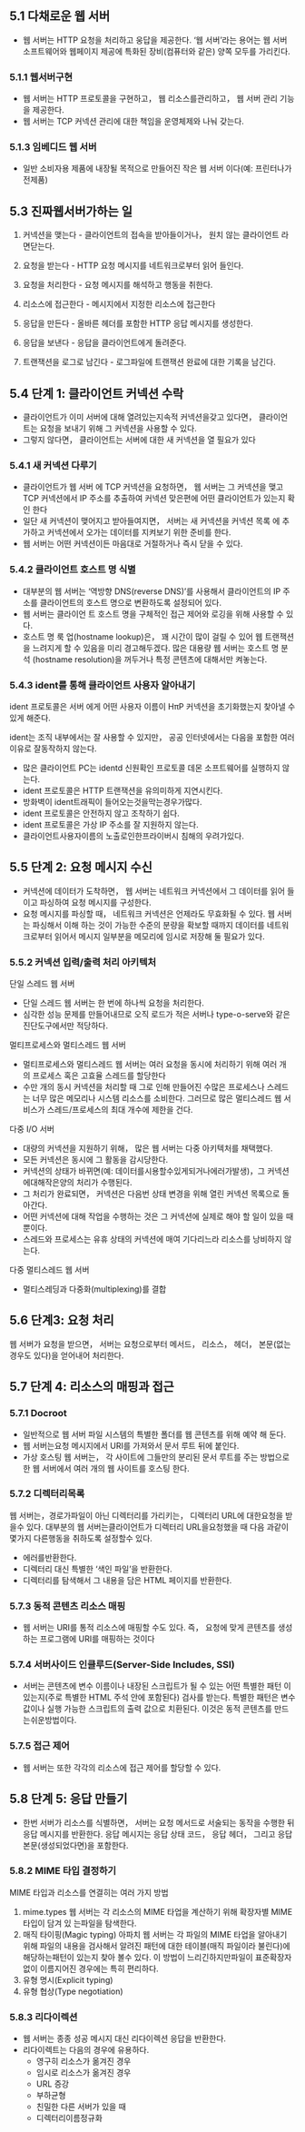 ## 5.1 다채로운 웹 서버

- 웹 서버는 HTTP 요청을 처리하고 웅답을 제공한다. ‘웹 서버’라는 용어는 웹 서버 소프트웨어와 웹페이지 제공에 특화된 장비(컴퓨터와 같은) 양쪽 모두를 가리킨다.

### 5.1.1 웹서버구현

- 웹 서버는 HTTP  프로토콜을 구현하고， 웹 리소스를관리하고， 웹 서버 관리 기능 을 제공한다.
- 웹 서버는 TCP 커넥션 관리에 대한 책임을 운영체제와 나눠 갖는다.

### 5.1.3 임베디드 웹 서버

- 일반 소비자용 제품에 내장될 목적으로 만들어진 작은 웹 서버 이다(예: 프린터나가전제품)

## 5.3 진짜웹서버가하는 일

1. 커넥션을 맺는다 - 클라이언트의 접속을 받아들이거나， 원치 않는 클라이언트
라면닫는다.

2. 요청을 받는다 - HTTP 요청 메시지를 네트워크로부터 읽어 들인다.
3. 요청을 처리한다 - 요청 메시지를 해석하고 행동을 취한다.
4. 리소스에 접근한다 - 메시지에서 지정한 리소스에 접근한다
5. 응답을 만든다 - 올바른 헤더를 포함한 HTTP  응답 메시지를 생성한다.
6. 응답을 보낸다 - 응답을 클라이언트에게 돌려준다.

7. 트랜잭션을 로그로 남긴다 - 로그파일에 트랜잭션 완료에 대한 기록을 남긴다.

## 5.4 단계 1: 클라이언트 커넥션 수락

- 클라이언트가 이미 서버에 대해 열려있는지속적 커넥션을갖고 있다면， 클라이언 트는 요청을 보내기 위해 그 커넥션을 사용할 수 있다.
- 그렇지 않다면， 클라이언트는 서버에 대한 새 커넥션을 열 필요가 있다

### 5.4.1 새 커넥션 다루기

- 클라이언트가 웹 서버 에 TCP 커넥션을 요청하면， 웹 서버는 그 커넥션을 맺고 TCP 커넥션에서 IP 주소를 추출하여 커넥션 맞은편에 어떤 클라이언트가 있는지 확인 한다
- 일단 새 커넥션이 맺어지고 받아들여지면， 서버는 새 커넥션을 커넥션 목록 에 추가하고 커넥션에서 오가는 데이터를 지켜보기 위한 준비를 한다.
- 웹 서버는 어떤 커넥션이든 마음대로 거절하거나 즉시 닫을 수 있다.

### 5.4.2 클라이언트 호스트 명 식별

- 대부분의 웹 서버는 ‘역방향 DNS(reverse DNS)’를 사용해서 클라이언트의 IP 주 소를 클라이언트의 호스트 명으로 변환하도록 설정되어 있다.
- 웹 서버는 클라이언 트 호스트 명을 구체적인 접근 제어와 로깅을 위해 사용할 수 있다.
- 호스트 명 룩 업(hostname lookup)은， 꽤 시간이 많이 걸릴 수 있어 웹 트랜잭션을 느려지게 할 수 있음을 미리 경고해두겠다. 많은 대용량 웹 서버는 호스트 명 분석 (hostname resolution)을 꺼두거나 특정 콘텐츠에 대해서만 켜놓는다.

### 5.4.3 ident를 통해 클라이언트 사용자 알아내기

ident 프로토콜은 서버 에게 어떤 사용자 이름이 HπP 커넥션을 초기화했는지 찾아낼 수 있게 해준다.

ident는 조직 내부에서는 잘 사용할 수 있지만， 공공 인터넷에서는 다음을 포함한
여러 이유로 잘동작하지 않는다.

- 많은 클라이언트 PC는 identd 신원확인 프로토콜 데몬 소프트웨어를 실행하지
않는다.
- ident 프로토콜은  HTTP  트랜잭션을 유의미하게 지연시킨다.
- 방화벽이 ident트래픽이 들어오는것을막는경우가많다.
- ident 프로토콜은 안전하지 않고 조착하기 쉽다.
- ident 프로토콜은 가상 IP 주소를 잘 지원하지 않는다.
- 클라이언트사용자이름의 노출로인한프라이버시 침해의 우려가있다.

## 5.5 단계 2: 요청 메시지 수신

- 커넥션에 데이터가 도착하면， 웹 서버는 네트워크 커넥션에서 그 데이터를 읽어 들이고 파싱하여 요청 메시지를 구성한다.
- 요청 메시지를 파싱할 때， 네트워크 커넥션은 언제라도 무효화될 수 있다. 웹 서버는 파싱해서 이해 하는 것이 가능한 수준의 분량을 확보할 때까지 데이터를 네트워크로부터 읽어서 메시지 일부분을 메모리에 임시로 저장해 둘 필요가 있다.

### 5.5.2 커넥션 입력/출력 처리 아키텍처

단일 스레드 웹 서버

- 단일 스레드 웹 서버는 한 번에 하나씩 요청을 처리한다.
- 심각한 성능 문제를 만들어내므로 오직 로드가 적은 서버나 type-o-serve와 같은 진단도구에서만 적당하다.

멀티프로세스와 멀티스레드 웹 서버

- 멀티프로세스와 멀티스레드 웹 서버는 여러 요청을 동시에 처리하기 위해 여러 개 의 프로세스 혹은 고효율 스레드를 할당한다
- 수만 개의 동시 커넥션을 처리할 때 그로 인해 만들어진 수많은 프로세스나 스레드는 너무 많은 메모리나 시스템 리소스를 소비한다. 그러므로 많은 멀티스레드 웹 서비스가 스레드/프로세스의 최대 개수에 제한을 건다.

다중 I/O 서버

- 대량의 커넥션을 지원하기 위해， 많은 웹 서버는 다중 아키텍처를 채택했다.
- 모든 커넥션은 동시에 그 활동을 감시당한다.
- 커넥션의 상태가 바뀌면(예: 데이터를시용할수있게되거나에러가발생)，그 커넥션에대해작은양의 처리가 수행된다.
- 그 처리가 완료되면， 커넥션은 다음번 상태 변경을 위해 열린 커넥션 목록으로 돌아간다.
- 어떤 커넥션에 대해 작업을 수행하는 것은 그 커넥션에 실제로 해야 할 일이 있을 때뿐이다.
- 스레드와 프로세스는 유휴 상태의 커넥션에 매여 기다리느라 리소스를 낭비하지 않는다.

다중 멀티스레드 웹 서버

- 멀티스레딩과 다중화(multiplexing)를 결합

## 5.6 단계3: 요청 처리

웹 서버가 요청을 받으면， 서버는 요청으로부터 메서드， 리소스， 헤더， 본문(없는 경우도 있다)을 얻어내어 처리한다.

## 5.7 단계 4: 리소스의 매핑과 접근

### 5.7.1 Docroot

- 일반적으로 웹 서버 파일 시스템의 특별한 폴더를 웹 콘텐츠를 위해 예약 해 둔다.
- 웹 서버는요청 메시지에서 URI를 가져와서 문서 루트 뒤에 붙인다.
- 가상 호스팅 웹 서버는， 각 사이트에 그들만의 분리된 문서 루트를 주는 방법으로 한 웹 서버에서 여러 개의 웹 사이트를 호스팅 한다.

### 5.7.2 디렉터리목록

웹 서버는，경로가파일이 아닌 디렉터리를 가리키는， 디렉터리 URL에 대한요청을 받을수 있다. 대부분의 웹 서버는클라이언트가 디렉터리 URL을요청했을 때 다음 과같이 몇가지 다른행동을 취하도록 설정할수 있다.

- 에러를반환한다.
- 디렉터리 대신 특별한 ‘색인 파일’을 반환한다.
- 디렉터리를 탐색해서 그 내용을 담은 HTML 페이지를 반환한다.

### 5.7.3 동적 콘텐츠 리소스 매핑

- 웹 서버는 URI를 통적 리소스에 매핑할 수도 있다. 즉， 요청에 맞게 콘텐츠를 생성 하는 프로그램에 URI를 매핑하는 것이다

### 5.7.4 서버사이드 인클루드(Server-Side Includes, SSI)

- 서버는 콘텐츠에 변수 이름이나 내장된 스크립트가 될 수 있는 어떤 특별한 패턴 이 있는지(주로 특별한 HTML 주석 안에 포함된다) 검사를 받는다. 특별한 패턴은 변수 값이나 실행 가능한 스크립트의 출력 값으로 치환된다. 이것은 동적 콘텐츠를 만드는쉬운방법이다.

### 5.7.5 접근 제어

- 웹 서버는 또한 각각의 리소스에 접근 제어를 할당할 수 있다.

## 5.8 단계 5: 응답 만들기

- 한번 서버가 리소스를 식별하면， 서버는 요청 메서드로 서술되는 동작을 수행한 뒤 응답 메시지를 반환한다. 응답 메시지는 응답 상태 코드， 응답 헤더， 그리고 응답 본문(생성되었다면)을 포함한다.

### 5.8.2 MIME 타입 결정하기

MIME 타입과 리소스를 연결히는 여러 가지 방법

1. mime.types
웹 서버는 각 리소스의 MIME 타업을 계산하기 위해 확장자별 MIME 타입이 담겨 있 는파일을 탐색한다.
2. 매직 타이핑(Magic typing)
아파치 웹 서버는 각 파일의 MIME 타업을 알아내기 위해 파일의 내용을 검사해서 알려진 패턴에 대한 테이블(매직 파일이라 불린다)에 해당하는패턴이 있는지 찾아 볼수 있다. 이 방법이 느리긴하지만파일이 표준확장자 없이 이름지어진 경우에는 특히 편리하다.
3. 유형 명시(Explicit typing)
4. 유형 협상(Type negotiation)

### 5.8.3 리다이렉션

- 웹 서버는 종종 성공 메시지 대신 리다이렉션 응답을 반환한다.
- 리다이렉트는 다음의 경우에 유용하다.
    - 영구히 리소스가 옮겨진 경우
    - 임시로 리소스가 옮겨진 경우
    - URL 증강
    - 부하균형
    - 친밀한 다른 서버가 있을 때
    - 디렉터리이름정규화
